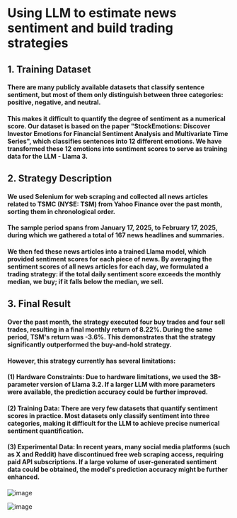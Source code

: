 # Using LLM to estimate news sentiment and build trading strategies

## 1. Training Dataset
#### There are many publicly available datasets that classify sentence sentiment, but most of them only distinguish between three categories: positive, negative, and neutral.

#### This makes it difficult to quantify the degree of sentiment as a numerical score. Our dataset is based on the paper "StockEmotions: Discover Investor Emotions for Financial Sentiment Analysis and Multivariate Time Series", which classifies sentences into 12 different emotions. We have transformed these 12 emotions into sentiment scores to serve as training data for the LLM - Llama 3.

## 2. Strategy Description
#### We used Selenium for web scraping and collected all news articles related to TSMC (NYSE: TSM) from Yahoo Finance over the past month, sorting them in chronological order.

#### The sample period spans from January 17, 2025, to February 17, 2025, during which we gathered a total of 167 news headlines and summaries.

#### We then fed these news articles into a trained Llama model, which provided sentiment scores for each piece of news. By averaging the sentiment scores of all news articles for each day, we formulated a trading strategy: if the total daily sentiment score exceeds the monthly median, we buy; if it falls below the median, we sell.

## 3. Final Result

#### Over the past month, the strategy executed four buy trades and four sell trades, resulting in a final monthly return of 8.22%. During the same period, TSM's return was -3.6%. This demonstrates that the strategy significantly outperformed the buy-and-hold strategy.

#### However, this strategy currently has several limitations:

#### (1) Hardware Constraints: Due to hardware limitations, we used the 3B-parameter version of Llama 3.2. If a larger LLM with more parameters were available, the prediction accuracy could be further improved.

#### (2) Training Data: There are very few datasets that quantify sentiment scores in practice. Most datasets only classify sentiment into three categories, making it difficult for the LLM to achieve precise numerical sentiment quantification.

#### (3) Experimental Data: In recent years, many social media platforms (such as X and Reddit) have discontinued free web scraping access, requiring paid API subscriptions. If a large volume of user-generated sentiment data could be obtained, the model's prediction accuracy might be further enhanced.


![image](https://github.com/Elvis0910607/Images-Repository/blob/main/buy%20and%20sell.png)


![image](https://github.com/Elvis0910607/Images-Repository/blob/main/return.png)
